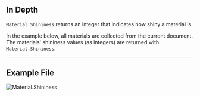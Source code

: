 ## In Depth
`Material.Shininess` returns an integer that indicates how shiny a material is.

In the example below, all materials are collected from the current document. The materials' shininess values (as integers) are returned with `Material.Shininess`.
___
## Example File

![Material.Shininess](./Revit.Elements.Material.Shininess_img.jpg)
